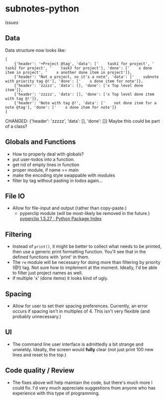 # subnotes-python
*Issues*

## Data
Data structure now looks like:
```
[
    {'header': '+Project @tag', 'data': ['    task1 for project', '    task2 for project', '    task3 for project'], 'done': ['    x done item in project', '    x another done item in project']}, 
    {'header': "Not a project, so it's a note", 'data': ['    subnote with priority tag @!'], 'done': ['    x done item for note']}, 
    {'header': 'zzzzz', 'data': [], 'done': ['x Top level done item']}, 
    {'header': 'zzzzz', 'data': [], 'done': ['x Top level done item with tag @!']}, 
    {'header': 'Note with tag @!', 'data': ['    not done item for a note @tag'], 'done': ['    x done item for note']}
]
```
CHANGED:
{'header': 'zzzzz', 'data': [], 'done': []}
Maybe this could be part of a class?

## Globals and Functions
* How to properly deal with globals?
* put user-todos into a function.
* get rid of empty lines in function
* proper module, if name == main
* make the encoding style swappable with modules
* filter by tag without pasting in todos again...

## File IO
* Allow for file-input and output (rather than copy-paste.)
    * pyperclip module (will be most-likely be removed in the future.) [pyperclip 1.5.27 : Python Package Index](https://pypi.python.org/pypi/pyperclip)

## Filtering
* Instead of `print()`, it might be better to collect what needs to be printed, then use a generic print formatting function. You'll see that in the defined functions with 'print' in them.
* The `re` module will be necessary for doing more than filtering by priority (@!) tag. Not sure how to implement at the moment. Ideally, I'd be able to filter just project names as well.
* if multiple 'x' (done items) it looks kind of ugly.

## Spacing
* Allow for user to set their spacing preferences. Currently, an error occurs if spacing isn't in multiples of 4. This isn't very flexible (and probably unnecessary.)

## UI
* The command line user interface is admittedly a bit strange and unwieldy. Ideally, the screen would **fully** clear (not just print 100 new lines and reset to the top.)

## Code quality / Review
* The fixes above will help maintain the code, but there's much more I could fix. I'd very much appreciate suggestions from anyone who has experience with this type of programming.
